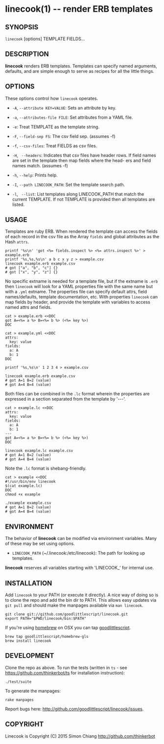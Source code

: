 linecook(1) -- render ERB templates
=============================================

## SYNOPSIS

`linecook` [options] TEMPLATE FIELDS...

## DESCRIPTION

**linecook** renders ERB templates.  Templates can specify named arguments,
defaults, and are simple enough to serve as recipes for all the little things.

## OPTIONS

These options control how `linecook` operates.

* `-A`, `--attribute KEY=VALUE`:
  Sets an attribute by key.

* `-a`, `--attributes-file FILE`:
  Set attributes from a YAML file.

* `-e`:
  Treat TEMPLATE as the template string.

* `-F`, `--field-sep FS`:
  The csv field sep. (assumes -f)

* `-f`, `--csv-files`:
  Treat FIELDS as csv files.

* `-H`, ` --headers`:
   Indicates that csv files have header rows. If field names are set in the
   template then map fields where the head- ers and field names match.
   (assumes -f)

* `-h`, `--help`:
  Prints help.

* `-I`, `--path LINECOOK_PATH`:
  Set the template search path.

* `-l`, ` --list`:
   List templates along LINECOOK_PATH that match the current TEMPLATE. If
   not TEMPLATE is provided then all templates are listed.

## USAGE

Templates are ruby ERB.  When rendered the template can access the fields of
each record in the csv file as the Array `fields` and global attributes as the
Hash `attrs`.

    printf '%s\n' 'got <%= fields.inspect %> <%= attrs.inspect %>' > example.erb
    printf '%s,%s,%s\n' a b c x y z > example.csv
    linecook example.erb example.csv
    # got ["a", "b", "c"] {}
    # got ["x", "y", "z"] {}

No specific extname is needed for a template file, but if the extname is
`.erb` then `linecook` will look for a YAML properties file with the same name
but with a `.yml` extname.  The properties file can specify default attrs,
field names/defaults, template documentation, etc.  With properties `linecook`
can map fields by header, and provide the template with variables to access
named attrs and fields.

    cat > example.erb <<DOC
    got A=<%= a %> B=<%= b %> (<%= key %>)
    DOC

    cat > example.yml <<DOC
    attrs:
      key: value
    fields:
      a: A
      b: 1
    DOC

    printf '%s,%s\n' 1 2 3 4 > example.csv

    linecook example.erb example.csv
    # got A=1 B=2 (value)
    # got A=4 B=4 (value)

Both files can be combined in the `.lc` format wherein the properties are
expressed in a section separated from the template by '---'.

    cat > example.lc <<DOC
    attrs:
      key: value
    fields:
      a: A
      b: 1
    ---
    got A=<%= a %> B=<%= b %> (<%= key %>)
    DOC

    linecook example.lc example.csv
    # got A=1 B=2 (value)
    # got A=4 B=4 (value)

Note the `.lc` format is shebang-friendly.

    cat > example <<DOC
    #!/usr/bin/env linecook
    $(cat example.lc)
    DOC
    chmod +x example

    ./example example.csv
    # got A=1 B=2 (value)
    # got A=4 B=4 (value)

## ENVIRONMENT

The behavior of **linecook** can be modified via environment variables. Many
of these may be set using options.

* `LINECOOK_PATH` (~/.linecook:/etc/linecook):
  The path for looking up templates.

**linecook** reserves all variables starting with 'LINECOOK\_' for internal use.

## INSTALLATION

Add `linecook` to your PATH (or execute it directly). A nice way of doing so
is to clone the repo and add the bin dir to PATH. This allows easy updates via
`git pull` and should make the manpages available via `man linecook`.

    git clone git://github.com/goodlittlescript/linecook.git
    export PATH="$PWD/linecook/bin:$PATH"

If you're using [homebrew](http://brew.sh/) on OSX you can tap
[goodlittlescript](https://github.com/goodlittlescript/homebrew-gls).

    brew tap goodlittlescript/homebrew-gls
    brew install linecook

## DEVELOPMENT

Clone the repo as above.  To run the tests (written in `ts` - see
https://github.com/thinkerbot/ts for installation instruction):

    ./test/suite

To generate the manpages:

    rake manpages

Report bugs here: http://github.com/goodlittlescript/linecook/issues.

## COPYRIGHT

Linecook is Copyright (C) 2015 Simon Chiang <http://github.com/thinkerbot>
